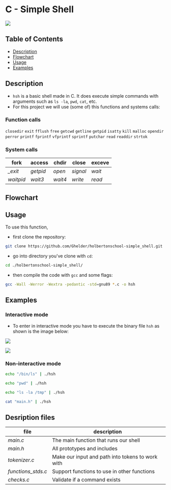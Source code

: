 # C - Simple Shell

![](https://media.licdn.com/dms/image/C5612AQFpOkcCsn93wg/article-cover_image-shrink_600_2000/0/1618578265410?e=2147483647&v=beta&t=qT6ByTN7vsoPj3aKF6XNy3F4Oc46v6BK4HxCP4g2kXY)

## Table of Contents

- [Description](#description) 
- [Flowchart](#flowchart) 
- [Usage](#usage)
- [Examples](#examples)

## Description

+ `hsh` is a basic shell made in C. It does execute simple commands with arguments such as `ls -la`, `pwd`, `cat`, etc. 
+ For this project we will use (some of) this functions and systems calls:

### Function calls 

`closedir` `exit` `fflush` `free` `getcwd` `getline` `getpid` `isatty` `kill` `malloc`  `opendir` `perror` `printf` `fprintf` `vfprintf` `sprintf` `putchar` `read` `readdir` `strtok`

### System calls


| fork  |  access | chdir | close | exceve |
| ------------ | ------------ | ------------ | ------------ | ------------ |
| *_exit* | *getpid* | *open* | *signal* | *wait* |
| *waitpid* | *wait3* | *wait4* | *write* | *read* |

## Flowchart

## Usage

To use this function, 
+ first clone the repository:
```bash
git clone https://github.com/Ghelder/holbertonschool-simple_shell.git
```
 
+ go into directory you've clone with `cd`: 
```bash 
cd ./holbertonschool-simple_shell/ 
```
+ then compile the code with `gcc` and some flags: 
```bash
gcc -Wall -Werror -Wextra -pedantic -std=gnu89 *.c -o hsh
```

## Examples

### Interactive mode
+ To enter in interactive mode you have to execute the binary file `hsh` as shown is the image below:

 ![](https://res.cloudinary.com/djvwjnzxw/image/upload/v1682350222/interactive_mode_pkyshj.png)

 ![](https://i.ibb.co/hmq6Nk8/ls-2.png)

### Non-interactive mode

```bash
echo "/bin/ls" | ./hsh
```
```bash
echo "pwd" | ./hsh
```
```bash
echo "ls -la /tmp" | ./hsh
```
```bash
cat "main.h" | ./hsh
```
## Desription files

| file | description |
| ------------ | ------------ |
| *main.c* | The main function that runs our shell |
| *main.h* | All prototypes and includes|
| *tokenizer.c* | Make our input and path into tokens to work with |
| *functions_stds.c* | Support functions to use in other functions |
| *checks.c* | Validate if a command exists |
